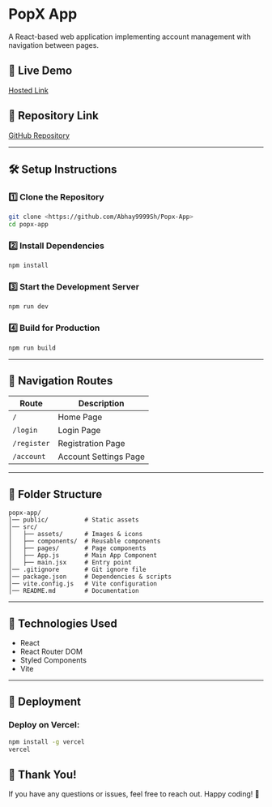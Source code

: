 # PopX App

A React-based web application implementing account management with navigation between pages.

## 🚀 Live Demo
[Hosted Link](https://popx-app-neon.vercel.app/) 

## 📂 Repository Link
[GitHub Repository](https://github.com/Abhay9999Sh/Popx-App) 

---

## 🛠️ Setup Instructions

### 1️⃣ Clone the Repository
```sh
git clone <https://github.com/Abhay9999Sh/Popx-App>
cd popx-app
```

### 2️⃣ Install Dependencies
```sh
npm install
```

### 3️⃣ Start the Development Server
```sh
npm run dev
```

### 4️⃣ Build for Production
```sh
npm run build
```

---

## 📌 Navigation Routes

| Route          | Description                 |
|---------------|-----------------------------|
| `/`           | Home Page                   |
| `/login`      | Login Page                  |
| `/register`   | Registration Page           |
| `/account`    | Account Settings Page       |

---

## 🔗 Folder Structure
```
popx-app/
│── public/          # Static assets
│── src/
│   ├── assets/      # Images & icons
│   ├── components/  # Reusable components
│   ├── pages/       # Page components
│   ├── App.js       # Main App Component
│   ├── main.jsx     # Entry point
│── .gitignore       # Git ignore file
│── package.json     # Dependencies & scripts
│── vite.config.js   # Vite configuration
│── README.md        # Documentation
```

---

## 📜 Technologies Used
- React
- React Router DOM
- Styled Components
- Vite

---

## 📢 Deployment
### Deploy on Vercel:
```sh
npm install -g vercel
vercel
```

## 🎉 Thank You!
If you have any questions or issues, feel free to reach out. Happy coding! 🚀
